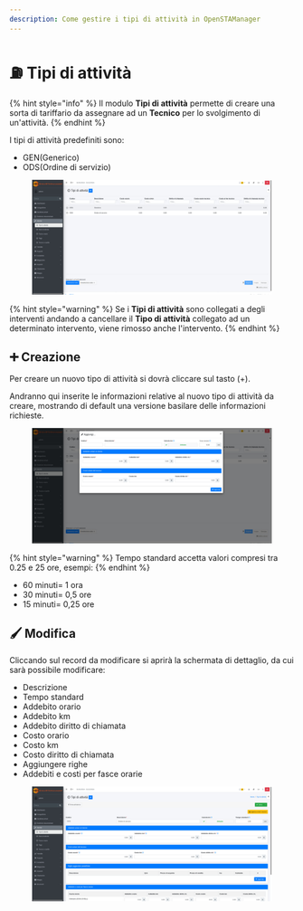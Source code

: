 ```yaml
---
description: Come gestire i tipi di attività in OpenSTAManager
---
```


# ⛽ Tipi di attività

{% hint style="info" %}
Il modulo **Tipi di attività** permette di creare una sorta di tariffario da assegnare ad un **Tecnico** per lo svolgimento di un'attività.
{% endhint %}

I tipi di attività predefiniti sono:

* GEN(Generico)
* ODS(Ordine di servizio)

<figure><img src="../../../.gitbook/assets/immagine (17).png" alt=""><figcaption></figcaption></figure>

{% hint style="warning" %}
Se i **Tipi di attività** sono collegati a degli interventi andando a cancellare il **Tipo di attività** collegato ad un determinato intervento, viene rimosso anche l'intervento.
{% endhint %}

## ➕ Creazione

Per creare un nuovo tipo di attività si dovrà cliccare sul tasto (+).

Andranno qui inserite le informazioni relative al nuovo tipo di attività da creare, mostrando di default una versione basilare delle informazioni richieste.

<figure><img src="../../../.gitbook/assets/immagine (19).png" alt=""><figcaption></figcaption></figure>

{% hint style="warning" %}
Tempo standard accetta valori compresi tra 0.25 e 25 ore, esempi:
{% endhint %}

* 60 minuti= 1 ora
* 30 minuti= 0,5 ore
* 15 minuti= 0,25 ore

## 🖌️ Modifica

Cliccando sul record da modificare si aprirà la schermata di dettaglio, da cui sarà possibile modificare:

* Descrizione
* Tempo standard
* Addebito orario
* Addebito km
* Addebito diritto di chiamata
* Costo orario
* Costo km
* Costo diritto di chiamata
* Aggiungere righe
* Addebiti e costi per fasce orarie

<figure><img src="../../../.gitbook/assets/immagine (20).png" alt=""><figcaption></figcaption></figure>
